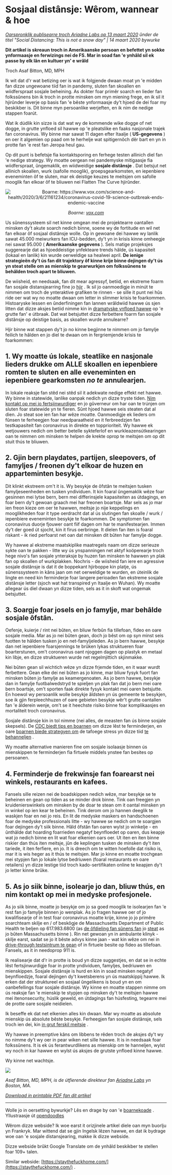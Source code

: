 # Sosjaal distânsje: Wêrom, wannear & hoe

_[Oarspronklik publisearre troch Ariadne Labs op 13 maart 2020](https://www.ariadnelabs.org/resources/articles/news/social-distancing-this-is-not-a-snow-day) ûnder de titel "Social Distancing: This is not a snow day" | 14 maart 2020 bywurke_

**Dit artikel is skreaun troch in Amerikaanske persoan en befettet yn sokke ynformaasje en ferwizings nei de FS. Mar in soad fan 'e ynhâld sil ek passe by elk lân en kultuer yn' e wrâld**

Troch Asaf Bitton, MD, MPH

Ik wit dat d'r wat betizing oer is wat ik folgjende dwaan moat yn 'e midden fan dizze ungewoane tiid fan in pandemy, sluten fan skoallen en wiidferspraat sosjale beheining. As dokter foar primêr soarch en lieder fan folkssûnens bin ik troch in protte minsken om myn miening frege, en ik sil it hjirûnder leverje op basis fan 'e bêste ynformaasje dy't hjoed de dei foar my beskikber is. Dit binne myn persoanlike werjeften, en ik nim de nedige stappen foarút.

Wat ik dúdlik kin sizze is dat wat wy de kommende wike dogge of net dogge, in grutte ynfloed sil hawwe op 'e pleatslike en faaks nasjonale trajek fan coronavirus. Wy binne mar sawat 11 dagen efter Itaalje ( **US-gegevens** ) en oer it algemien op paad om te herhelje wat spitigernôch dêr bart en yn in protte fan 'e rest fan Jeropa heul gau.

Op dit punt is befetsje fia kontaktsporing en ferhege testen allinich diel fan 'e nedige strategy. Wy moatte oergean nei pandemyske mitigaasje fia wiidferspraat, ûngemaklik, en wiidweidige **sosjale distânsje** . Dat betsjut net allinich skoallen, wurk (safolle mooglik), groepsgearkomsten, en iepenbiere eveneminten ôf te sluten, mar ek deistige keuzes te meitsjen om safolle mooglik fan elkoar ôf te bliuwen nei Flatten The Curve hjirûnder.

<center><img src="/graph.jpeg" alt="Boarne: https://www.vox.com/science-and-health/2020/3/6/21161234/coronavirus-covid-19-science-outbreak-ends-endemic-vaccine"><p><em>Boarne: <a href="https://www.vox.com/science-and-health/2020/3/6/21161234/coronavirus-covid-19-science-outbreak-ends-endemic-vaccine">vox.com</a></em></p></center>

Us sûnenssysteem sil net kinne omgean mei de projektearre oantallen minsken dy't akute soarch nedich binne, soene wy de fortitude en wil net fan elkoar ôf sosjaal distânsje wolle. Op in gewoane dei hawwe wy lanlik sawat 45.000 meiwurkers fan ICU-bedden, dy't yn in krisis kinne omheegje nei sawat 95.000 ( **Amerikaanske gegevens** ). Sels matige projeksjes suggerearje dat as hjoeddeistige ynfekteare trends hâlde, ús kapasiteit (lokaal en lanlik) kin wurde oerweldige sa healwei april. **De ienige strategieën dy't ús fan dit trajektory ôf kinne krije binne dejingen dy't ús yn steat stelle om as mienskip te gearwurkjen om folkssûnens te behâlden troch apart te bliuwen.**

De wiisheid, en needsaak, fan dit mear agressyf, betiid, en ekstreme foarm fan sosjale distansjearring fine jo [hjir](https://www.nytimes.com/interactive/2020/03/13/opinion/coronavirus-trump-response.html?action=click&module=Opinion&pgtype=Homepage--) . Ik sil jo oanmoedigje in minút te nimmen om troch de ynteraktive grafiken te rinnen - se sille it punt nei hûs ride oer wat wy no moatte dwaan om letter in slimmer krisis te foarkommen. Histoaryske lessen en ûnderfiningen fan lannen wrâldwiid hawwe ús sjen litten dat dizze aksjes betiid nimme kin in [dramatyske ynfloed hawwe](https://bmcpublichealth.biomedcentral.com/articles/10.1186/s12889-018-5446-1) op 'e grutte fan' e útbraak. Dat wat betsjuttet dizze ferbettere foarm fan sosjale distânsje op deistige basis, as skoallen wurde annulearre?

Hjir binne wat stappen dy't jo no kinne begjinne te nimmen om jo famylje feilich te hâlden en jo diel te dwaan om in fergriemjende krisis te foarkommen:

## 1\. Wy moatte ús lokale, steatlike en nasjonale lieders drukke om ALLE skoallen en iepenbiere romten te sluten en alle eveneminten en iepenbiere gearkomsten _no te_ annulearjen.

In lokale reaksje fan stêd nei stêd sil it adekwate nedige effekt net hawwe. Wy binne in statewide, lanlike oanpak nedich yn dizze tryste tiden. [Nim kontakt op mei jo fertsjinwurdiger](https://www.house.gov/representatives/find-your-representative) en jo gûverneur om har oan te trúnjen om sluten foar statewide yn te fieren. Sûnt hjoed hawwe seis steaten dat al dien. Jo steat soe ien fan har wêze moatte. Oanmoedigje ek lieders om fûnsen te ferheegjen foar needparaatheid en it ferbreedzjen fan testkapasiteit fan coronavirus in direkte en topprioriteit. Wy hawwe ek wetjouwers nedich om better betelle sykteferlof en wurkleazensútkearingen oan te nimmen om minsken te helpen de krekte oprop te meitsjen om op dit stuit thús te bliuwen.

## 2\. Gjin bern playdates, partijen, sleepovers, of famyljes / freonen dy't elkoar de huzen en apparteminten besykje.

Dit klinkt ekstreem om't it is. Wy besykje de ôfstân te meitsjen tusken famyljeseenheden en tusken yndividuen. It kin foaral ûngemaklik wêze foar gesinnen mei lytse bern, bern mei differinsjele kapasiteiten as útdagings, en foar bern dy't gewoan graach mei har freonen boartsje. Mar sels as jo mar ien freon kieze om oer te hawwen, meitsje jo nije keppelings en mooglikheden foar it type oerdracht dat al ús slutingen fan skoalle / wurk / iepenbiere eveneminten besykje te foarkommen. De symptomen fan coronavirus duorje fjouwer oant fiif dagen om har te manifestearjen. Immen dy't der goed út sjocht, kin it firus oerbringe. It dielen fan iten is foaral riskant - ik ried perfoarst net oan dat minsken dit bûten har famylje dogge.

Wy hawwe al ekstreme maatskiplike maatregels naam om dizze serieuze sykte oan te pakken - litte wy ús ynspanningen net aktyf koöperearje troch hege nivo's fan sosjale ynteraksje by huzen fan minsken te hawwen yn plak fan op skoallen of wurkplakken. Nochris - de wiisheid fan iere en agressive sosjale distânsje is dat it de boppekant hjirboppe kin platje, ús sûnenssysteem in kâns jaan om net oerweldige te wurden, en úteinlik de lingte en need kin ferminderje foar langere perioaden fan ekstreme sosjale distânsje letter (sjoch wat hat transpired yn Itaalje en Wuhan). Wy moatte allegear ús diel dwaan yn dizze tiden, sels as it in skoft wat ongemak betsjuttet.

## 3\. Soargje foar josels en jo famylje, mar behâlde sosjale ôfstân.

Oefenje, kuierje / rint nei bûten, en bliuw ferbûn fia tillefoan, fideo en oare sosjale media. Mar as jo nei bûten gean, doch jo bêst om op syn minst seis fuotten te hâlden tusken jo en net-famyljeleden. As jo bern hawwe, besykje dan net iepenbiere foarsjennings te brûken lykas struktueren foar boarterstunen, om't coronavirus oant njoggen dagen op plastyk en metaal kin libje, en dizze struktueren wurde net regelmjittich skjinmakke.

Nei bûten gean sil wichtich wêze yn dizze frjemde tiden, en it waar wurdt ferbettere. Gean elke dei nei bûten as jo kinne, mar bliuw fysyk fuort fan minsken bûten jo famylje as keamergenoaten. As jo bern hawwe, besykje dan in famylje fuotbalwedstryd te spieljen yn plak fan dat jo bern mei oare bern boartsje, om't sporten faak direkte fysyk kontakt mei oaren betsjutte. En hoewol wy persoanlik wolle besykje âldsten yn ús gemeente te besykjen, soe ik gjin ferpleechhuzen of oare gebieten besykje wêr't grutte oantallen fan 'e âlderein wenje, om't se it heechste risiko binne foar komplikaasjes en mortaliteit troch coronavirus.

Sosjale distânsje kin in tol nimme (nei alles, de measten fan ús binne sosjale skepsels). De [CDC biedt tips en boarnen](https://www.cdc.gov/coronavirus/2019-ncov/about/coping.html) om dizze lêst te ferminderjen, en oare [boarnen biede strategyen om](https://www.verywellmind.com/managing-coronavirus-anxiety-4798909) de tafoege stress yn dizze tiid [te behanneljen](https://www.verywellmind.com/managing-coronavirus-anxiety-4798909) .

Wy moatte alternative manieren fine om sosjale isolaasje binnen ús mienskippen te ferminderjen fia firtuele middels ynstee fan besites op persoanen.

## 4\. Ferminderje de frekwinsje fan foarearst nei winkels, restaurants en kafees.

Fansels sille reizen nei de boadskippen nedich wêze, mar besykje se te beheinen en gean op tiden as se minder drok binne. Tink oan freegjen yn kruidenierswinkels om minsken by de doar te stean om it oantal minsken yn in winkel op ien kear te beheinen. Tink derom om jo hannen deeglik te waskjen foar en nei jo reis. En lit de medyske maskers en handschoenen foar de medyske professionals litte - wy hawwe se nedich om te soargjen foar dejingen dy't siik binne. Hâld ôfstân fan oaren wylst jo winkelje - en ûnthâlde dat hoarding foarrieden negatyf beynfloedet op oaren, dus keapje wat jo nedich binne en lit wat foar elkenien oars oer. Ut iten en iten binne riskier dan thús iten meitsje, jûn de keplingen tusken de minsken dy't iten tariede, it iten ferfiere, en jo. It is dreech om te witten hoefolle dat risiko is, mar it is wis heger as it thús te meitsjen. Mar jo kinne en moatte trochgean mei stypjen fan jo lokale lytse bedriuwen (foaral restaurants en oare retailers) yn dizze lestige tiid troch kado-sertifikaten online te keapjen dy't jo letter kinne brûke.

## 5\. As jo siik binne, isolearje jo dan, bliuw thús, en nim kontakt op mei in medyske profesjonele.

As jo siik binne, moatte jo besykje om jo sa goed mooglik te isolearjen fan 'e rest fan jo famylje binnen jo wenplak. As jo fragen hawwe oer of jo kwalifisearje of in test foar coronavirus moatte krije, kinne jo jo primêre soarchteam skilje en / of beskôgje de Massachusetts Department of Public Health te beljen op 617.983.6800 (as [de ôfdieling fan sûnens fan](https://www.cdc.gov/coronavirus/2019-ncov/downloads/Phone-Numbers_State-and-Local-Health-Departments.pdf) jo [steat](https://www.cdc.gov/coronavirus/2019-ncov/downloads/Phone-Numbers_State-and-Local-Health-Departments.pdf) as jo bûten Massachusetts binne ). Rin net gewoan yn in ambulante klinyk - skilje earst, sadat se jo it bêste advys kinne jaan - wat kin wêze om nei in [drive-through testsintrum te gean](https://www.theverge.com/2020/3/11/21174880/coronavirus-testing-drive-thru-colorado-connecticut-washington) of in firtuele besite op fideo as tillefoan. Fansels, as it in needoprop 911 is.

Ik realisearje dat d'r in protte is boud yn dizze suggestjes, en dat se in echte lêst fertsjinwurdigje foar in protte yndividuen, famyljes, bedriuwen en mienskippen. Sosjale distânsje is hurd en kin in soad minsken negatyf beynfloedzje, foaral dejingen dy't kwetsberens yn ús maatskippij hawwe. Ik erken dat der struktureel en sosjaal ûngelikens is boud yn en om oanbefellings foar sosjale distânsje. Wy kinne en moatte stappen nimme om ús reaksje fan 'e mienskip te stypjen op minsken dy't te meitsjen hawwe mei itenonsecurity, húslik geweld, en útdagings fan húsfesting, tegearre mei de protte oare sosjale neidielen.

Ik beseffe ek dat net elkenien alles kin dwaan. Mar wy moatte as absolute mienskip ús absolute bêste besykje. Ferheegjen fan sosjale distânsje, sels troch ien dei, kin [in grut ferskil meitsje](https://www.ncbi.nlm.nih.gov/pubmed/19400970/) .

Wy hawwe in preemptive kâns om libbens te rêden troch de aksjes dy't wy no nimme dy't wy oer in pear wiken net sille hawwe. It is in needsaak foar folkssûnens. It is ek ús ferantwurdlikens as mienskip om te hanneljen, wylst wy noch in kar hawwe en wylst ús aksjes de grutste ynfloed kinne hawwe.

Wy kinne net wachtsje.

![](/signature.png)

_Asaf Bitton, MD, MPH, is de útfierende direkteur fan [Ariadne Labs](https://www.ariadnelabs.org) yn Boston, MA._

_[Download in printable PDF fan dit artikel](https://www.ariadnelabs.org/wp-content/uploads/sites/2/2020/03/Social-Distancing-This-is-Not-a-Snow-Day-Bitton.pdf)_

---

Wolle jo in oersetting bywurkje? Lês en drage by oan 'e [boarnekoade](https://github.com/vvo/istayhome.info) . Yllustraasje út [opendoodles](https://generator.opendoodles.com/)

Wêrom dizze webside? Ik woe earst it orizjinele artikel diele oan myn buorlju yn Frankryk. Mar wittend dat se gjin Ingelsk lêzen hawwe, en dat ik bydrage woe oan 'e sosjale distansjearing, makke ik dizze webside.

Dizze webside brûkt Google Translate om de ynhâld beskikber te stellen foar 109+ talen.

Similar webside: [https://staythefuckhome.com/](https://staythefuckhome.com/) .